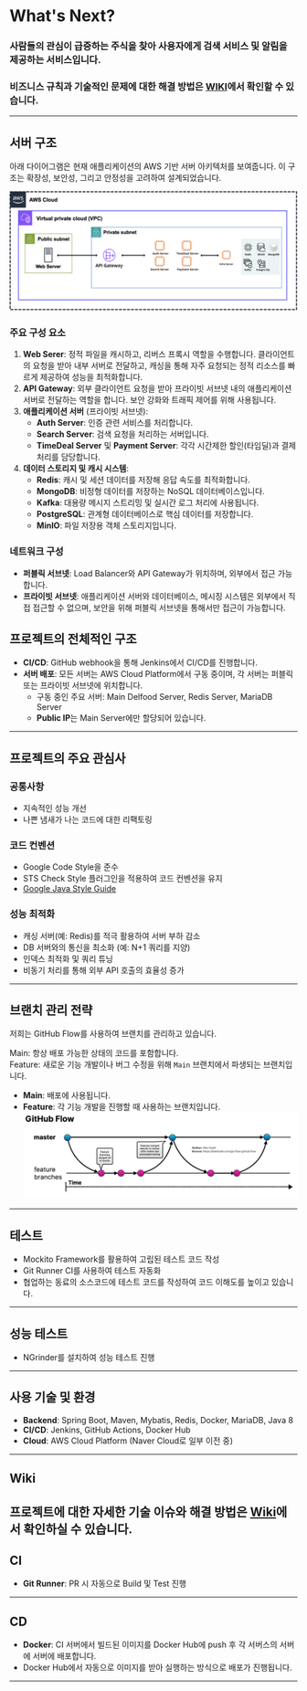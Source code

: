 # What's Next?
### 사람들의 관심이 급증하는 주식을 찾아 사용자에게 검색 서비스 및 알림을 제공하는 서비스입니다.<br>
### 비즈니스 규칙과 기술적인 문제에 대한 해결 방법은 [WIKI](https://github.com/Hot-stock/backend/wiki)에서 확인할 수 있습니다.<br>
---
## 서버 구조
아래 다이어그램은 현재 애플리케이션의 AWS 기반 서버 아키텍처를 보여줍니다. 이 구조는 확장성, 보안성, 그리고 안정성을 고려하여 설계되었습니다.

![server](./docs/images/server_structure.png)

### 주요 구성 요소
1. **Web Serer**: 정적 파일을 캐시하고, 리버스 프록시 역할을 수행합니다. 클라이언트의 요청을 받아 내부 서버로 전달하고, 캐싱을 통해 자주 요청되는 정적 리소스를 빠르게 제공하여 성능을 최적화합니다.
2. **API Gateway**: 외부 클라이언트 요청을 받아 프라이빗 서브넷 내의 애플리케이션 서버로 전달하는 역할을 합니다. 보안 강화와 트래픽 제어를 위해 사용됩니다.
3. **애플리케이션 서버** (프라이빗 서브넷):
    - **Auth Server**: 인증 관련 서비스를 처리합니다.
    - **Search Server**: 검색 요청을 처리하는 서버입니다.
    - **TimeDeal Server** 및 **Payment Server**: 각각 시간제한 할인(타임딜)과 결제 처리를 담당합니다.
4. **데이터 스토리지 및 캐시 시스템**:
    - **Redis**: 캐시 및 세션 데이터를 저장해 응답 속도를 최적화합니다.
    - **MongoDB**: 비정형 데이터를 저장하는 NoSQL 데이터베이스입니다.
    - **Kafka**: 대용량 메시지 스트리밍 및 실시간 로그 처리에 사용됩니다.
    - **PostgreSQL**: 관계형 데이터베이스로 핵심 데이터를 저장합니다.
    - **MinIO**: 파일 저장용 객체 스토리지입니다.

### 네트워크 구성
- **퍼블릭 서브넷**: Load Balancer와 API Gateway가 위치하며, 외부에서 접근 가능합니다.
- **프라이빗 서브넷**: 애플리케이션 서버와 데이터베이스, 메시징 시스템은 외부에서 직접 접근할 수 없으며, 보안을 위해 퍼블릭 서브넷을 통해서만 접근이 가능합니다.

## 프로젝트의 전체적인 구조
- **CI/CD**: GitHub webhook을 통해 Jenkins에서 CI/CD를 진행합니다.
- **서버 배포**: 모든 서버는 AWS Cloud Platform에서 구동 중이며, 각 서버는 퍼블릭 또는 프라이빗 서브넷에 위치합니다.
    - 구동 중인 주요 서버: Main Delfood Server, Redis Server, MariaDB Server
    - **Public IP**는 Main Server에만 할당되어 있습니다.
---
## 프로젝트의 주요 관심사
### 공통사항
- 지속적인 성능 개선
- 나쁜 냄새가 나는 코드에 대한 리팩토링

### 코드 컨벤션
- Google Code Style을 준수
- STS Check Style 플러그인을 적용하여 코드 컨벤션을 유지
- [Google Java Style Guide](https://google.github.io/styleguide/javaguide.html)

### 성능 최적화
- 캐싱 서버(예: Redis)를 적극 활용하여 서버 부하 감소
- DB 서버와의 통신을 최소화 (예: N+1 쿼리를 지양)
- 인덱스 최적화 및 쿼리 튜닝
- 비동기 처리를 통해 외부 API 호출의 효율성 증가
---
## 브랜치 관리 전략
저희는 GitHub Flow를 사용하여 브랜치를 관리하고 있습니다. <br>

Main: 항상 배포 가능한 상태의 코드를 포함합니다. <br>
Feature: 새로운 기능 개발이나 버그 수정을 위해 `Main` 브랜치에서 파생되는 브랜치입니다.

- **Main**: 배포에 사용됩니다.
- **Feature**: 각 기능 개발을 진행할 때 사용하는 브랜치입니다.
![workFlow](/docs/images/githubflow.png)
---
## 테스트
- Mockito Framework를 활용하여 고립된 테스트 코드 작성
- Git Runner CI를 사용하여 테스트 자동화
- 협업하는 동료의 소스코드에 테스트 코드를 작성하여 코드 이해도를 높이고 있습니다.
---
## 성능 테스트
- NGrinder를 설치하여 성능 테스트 진행
---
## 사용 기술 및 환경
- **Backend**: Spring Boot, Maven, Mybatis, Redis, Docker, MariaDB, Java 8
- **CI/CD**: Jenkins, GitHub Actions, Docker Hub
- **Cloud**: AWS Cloud Platform (Naver Cloud로 일부 이전 중)
---
## Wiki
프로젝트에 대한 자세한 기술 이슈와 해결 방법은 [Wiki](https://github.com/Hot-stock/backend/wiki)에서 확인하실 수 있습니다.<br>
---
## CI
- **Git Runner**: PR 시 자동으로 Build 및 Test 진행
---
## CD
- **Docker**: CI 서버에서 빌드된 이미지를 Docker Hub에 push 후 각 서버스의 서버에 서버에 배포합니다.
- Docker Hub에서 자동으로 이미지를 받아 실행하는 방식으로 배포가 진행됩니다.
---
